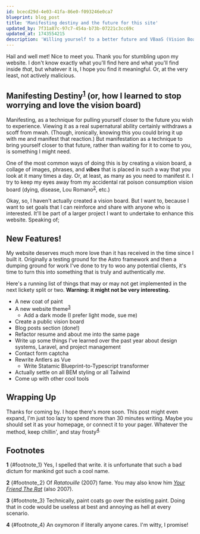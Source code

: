 ```yaml
---
id: bcecd29d-4e03-41fa-86e0-f093246e0ca7
blueprint: blog_post
title: 'Manifesting destiny and the future for this site'
updated_by: 7f31a87c-97c7-454a-b73b-07221c3cc69c
updated_at: 1743554215
description: 'Willing yourself to a better future and VBaaS (Vision Boards as a Service).'
---
```

Hail and well met! Nice to meet you. Thank you for stumbling upon my website. I don't know exactly what you'll find here and what you'll find inside _that_, but whatever it is, I hope you find it meaningful. Or, at the very least, not actively malicious.

## Manifesting Destiny<sup>[1](#footnote_1)</sup> (or, how I learned to stop worrying and love the vision board)

Manifesting, as a technique for pulling yourself closer to the future you wish to experience. Viewing it as a real supernatural ability certainly withdraws a scoff from mwah. (Though, ironically, knowing this you could bring it up with me and manifest that reaction.) But manifestation as a technique to bring yourself closer to that future, rather than waiting for it to come to you, is something I might need.

One of the most common ways of doing this is by creating a vision board, a collage of images, phrases, and _**vibes**_ that is placed in such a way that you look at it many times a day. Or, at least, as many as you need to manifest it. I try to keep my eyes away from my accidental rat poison consumption vision board (dying, disease, Lou Romano<sup>[2](#footnote_2)</sup>, etc.)

Okay, so, I haven't actually created a vision board. But I want to, because I want to set goals that I can reinforce and share with anyone who is interested. It'll be part of a larger project I want to undertake to enhance this website. Speaking of;

## New Features!

My website deserves much more love than it has received in the time since I built it. Originally a testing ground for the Astro framework and then a dumping ground for work I've done to try to woo any potential clients, it's time to turn this into something that is truly and authentically _me_.

Here's a running list of things that may or may not get implemented in the next lickety split or two. **Warning: it might not be very interesting.**

- A new coat of paint
- A new website theme<sup>[3](#footnote_3)</sup>
  - Add a dark mode (I prefer light mode, sue me)
- Create a public vision board
- Blog posts section (done!)
- Refactor resume and about me into the same page
- Write up some things I've learned over the past year about design systems, Laravel, and project management
- Contact form captcha
- Rewrite Antlers as Vue
  - Write Statamic Blueprint-to-Typescript transformer
- Actually settle on all BEM styling or all Tailwind
- Come up with other cool tools

## Wrapping Up

Thanks for coming by. I hope there's more soon. This post might even expand, I'm just too lazy to spend more than 30 minutes writing. Maybe you should set it as your homepage, or connect it to your pager. Whatever the method, keep chillin', and stay frosty<sup>[4](#footnote_4).

## Footnotes

**1** {#footnote_1} Yes, I spelled that write. it is unfortunate that such a bad dictum for mankind got such a cool name.
  
**2** {#footnote_2} Of _Ratatouille_ (2007) fame. You may also know him _[Your Friend The Rat](https://www.imdb.com/title/tt1134859/)_ (also 2007).
  
**3** {#footnote_3} Technically, paint coats go over the existing paint. Doing that in code would be useless at best and annoying as hell at every scenario.
  
**4** {#footnote_4} An oxymoron if literally anyone cares. I'm witty, I promise!